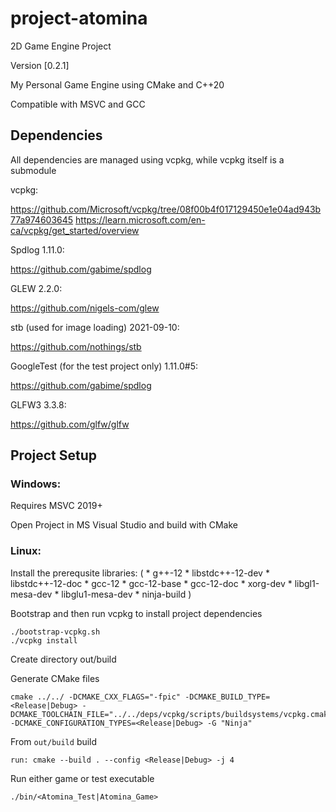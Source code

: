 # project-atomina
2D Game Engine Project

Version [0.2.1]

My Personal Game Engine using CMake and C++20

Compatible with MSVC and GCC

## Dependencies
All dependencies are managed using vcpkg, while vcpkg itself is a submodule

vcpkg:

https://github.com/Microsoft/vcpkg/tree/08f00b4f017129450e1e04ad943b77a974603645
https://learn.microsoft.com/en-ca/vcpkg/get_started/overview

Spdlog 1.11.0:

https://github.com/gabime/spdlog

GLEW 2.2.0:

https://github.com/nigels-com/glew

stb (used for image loading) 2021-09-10:

https://github.com/nothings/stb


GoogleTest (for the test project only) 1.11.0#5:

https://github.com/gabime/spdlog

GLFW3 3.3.8:

https://github.com/glfw/glfw

## Project Setup

### Windows:

Requires MSVC 2019+

Open Project in MS Visual Studio and build with CMake

### Linux: 

Install the prerequsite libraries:
(
	*  g++-12 
	*  libstdc++-12-dev 
	*  libstdc++-12-doc 
	*  gcc-12 
	*  gcc-12-base 
	*  gcc-12-doc 
	*  xorg-dev 
	*  libgl1-mesa-dev 
	*  libglu1-mesa-dev 
	*  ninja-build
)

Bootstrap and then run vcpkg to install project dependencies
```
./bootstrap-vcpkg.sh
./vcpkg install
```

Create directory out/build

Generate CMake files
```
cmake ../../ -DCMAKE_CXX_FLAGS="-fpic" -DCMAKE_BUILD_TYPE=<Release|Debug> -DCMAKE_TOOLCHAIN_FILE="../../deps/vcpkg/scripts/buildsystems/vcpkg.cmake" -DCMAKE_CONFIGURATION_TYPES=<Release|Debug> -G "Ninja"
```

From `out/build` build

```
run: cmake --build . --config <Release|Debug> -j 4
```

Run either game or test executable

```
./bin/<Atomina_Test|Atomina_Game>
```
